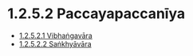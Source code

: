 # 1.2.5.2 Paccayapaccanīya

* [1.2.5.2.1 Vibhaṅgavāra](1.2.5.2/1.2.5.2.1.md)
* [1.2.5.2.2 Saṅkhyāvāra](1.2.5.2/1.2.5.2.2.md)
